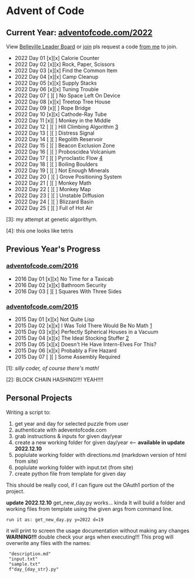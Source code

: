 # Advent of Code

## Current Year: [adventofcode.com/2022](https://adventofcode.com/2022)

View [Belleville Leader Board](https://adventofcode.com/2022/leaderboard/private/view/2588518) or [join](https://adventofcode.com/2022/leaderboard/private) pls request a code [from me](mailto:greg.denyes@gmail.com) to join.

- 2022 Day 01 [x][x] Calorie Counter
- 2022 Day 02 [x][x] Rock, Paper, Scissors
- 2022 Day 03 [x][x] Find the Common Item
- 2022 Day 04 [x][x] Camp Cleanup
- 2022 Day 05 [x][x] Supply Stacks
- 2022 Day 06 [x][x] Tuning Trouble
- 2022 Day 07 [ ][ ] No Space Left On Device
- 2022 Day 08 [x][x] Treetop Tree House
- 2022 Day 09 [x][ ] Rope Bridge
- 2022 Day 10 [x][x] Cathode-Ray Tube
- 2022 Day 11 [x][ ] Monkey in the Middle
- 2022 Day 12 [ ][ ] Hill Climbing Algorithm [3](#3)
- 2022 Day 13 [ ][ ] Distress Signal
- 2022 Day 14 [ ][ ] Regolith Reservoir
- 2022 Day 15 [ ][ ] Beacon Exclusion Zone
- 2022 Day 16 [ ][ ] Proboscidea Volcanium
- 2022 Day 17 [ ][ ] Pyroclastic Flow [4](#4)
- 2022 Day 18 [ ][ ] Boiling Boulders
- 2022 Day 19 [ ][ ] Not Enough Minerals
- 2022 Day 20 [ ][ ] Grove Positioning System
- 2022 Day 21 [ ][ ] Monkey Math
- 2022 Day 22 [ ][ ] Monkey Map
- 2022 Day 23 [ ][ ] Unstable Diffusion
- 2022 Day 24 [ ][ ] Blizzard Basin
- 2022 Day 25 [ ][ ] Full of Hot Air

[3]: my attempt at genetic algorithym.

[4]: this one looks like tetris

## Previous Year's Progress

### [adventofcode.com/2016](https://adventofcode.com/2016)

- 2016 Day 01 [x][x] No Time for a Taxicab
- 2016 Day 02 [x][x] Bathroom Security
- 2016 Day 03 [ ][ ] Squares With Three Sides

### [adventofcode.com/2015](https://adventofcode.com/2015)

- 2015 Day 01 [x][x] Not Quite Lisp
- 2015 Day 02 [x][x] I Was Told There Would Be No Math [1](#1)
- 2015 Day 03 [x][x] Perfectly Spherical Houses in a Vacuum
- 2015 Day 04 [x][x] The Ideal Stocking Stuffer [2](#2)
- 2015 Day 05 [x][x] Doesn't He Have Intern-Elves For This?
- 2015 Day 06 [x][x] Probably a Fire Hazard
- 2015 Day 07 [ ][ ] Some Assembly Required

[1]: *silly coder, of course there's math!*

[2]: BLOCK CHAIN HASHING!!!! YEAH!!!!

## Personal Projects

Writing a script to:

1. get year and day for selected puzzle from user
2. authenticate with adeventofcode.com
3. grab instructions & inputs for given day/year
4. create a new working folder for given day/year <-- **available in update 2022.12.10**
5. poplulate working folder with directions.md (markdown version of html from site)
6. poplulate working folder with input.txt (from site)
7. create python file from template for given day

This should be really cool, if I can figure out the OAuth1 portion of the project.

**update 2022.12.10**
get_new_day.py works... kinda
It will build a folder and working files from template using the given args from command line.

`
run it as:
get_new_day.py y=2022 d=19
`

it will print to screen the usage documentation without making any changes
**WARNING!!!**
double check your args when executing!!!
This prog will overwrite any files with the names:

     "description.md"
     "input.txt"
     "sample.txt"
     f"day_{day_str}.py"
